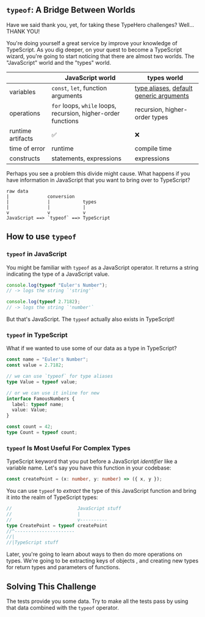 ## `typeof`: A Bridge Between Worlds

Have we said thank you, yet, for taking these TypeHero challenges?  Well... THANK YOU!

You're doing yourself a great service by improve your knowledge of TypeScript.  As you dig deeper, on your quest to become a TypeScript wizard, you're going to start noticing that there are almost two worlds.  The "JavaScript" world and the "types" world.

| | JavaScript world | types world |
| - | - | - |
| variables | `const`, `let`, function arguments | [type aliases](https://boboweike.cn/challenge/type-aliases), [default generic arguments](https://boboweike.cn/challenge/default-generic-arguments) |
| operations | `for` loops, `while` loops, recursion, higher-order functions | recursion, higher-order types |
| runtime artifacts  | ✅ | ❌ |
| time of error | runtime | compile time |
| constructs | statements, expressions | expressions |

Perhaps you see a problem this divide might cause.  What happens if you have information in JavaScript that you want to bring over to TypeScript?

<!-- TODO: mermaid diagram https://github.blog/2022-02-14-include-diagrams-markdown-files-mermaid with a remark plugin in `markdown.tsx` -->

```text
raw data
|              conversion
|              |            types
|              |            |
v              v            v
JavaScript ==> `typeof` ==> TypeScript
```

## How to use `typeof`

### `typeof` in JavaScript

You might be familiar with `typeof` as a JavaScript operator.  It returns a string indicating the type of a JavaScript value.

```ts
console.log(typeof "Euler's Number");
// -> logs the string `'string'`

console.log(typeof 2.7182);
// -> logs the string `'number'`
```

But that's JavaScript.  The `typeof` actually also exists in TypeScript!

### `typeof` in TypeScript

What if we wanted to use some of our data as a type in TypeScript?

```ts
const name = "Euler's Number";
const value = 2.7182;

// we can use `typeof` for type aliases
type Value = typeof value;

// or we can use it inline for new 
interface FamousNumbers {
  label: typeof name;
  value: Value;
}
```

```ts
const count = 42;
type Count = typeof count;
```

### `typeof` Is Most Useful For Complex Types

TypeScript keyword that you put before a JavaScript _identifier_ like a variable name.  Let's say you have this function in your codebase:

```ts
const createPoint = (x: number, y: number) => ({ x, y });
```

You can use `typeof` to _extract_ the type of this JavaScript function and bring it into the realm of TypeScript types:

```ts
//                        JavaScript stuff
//                        |
//                        v----------
type CreatePoint = typeof createPoint
//^----------------------
//|
//|TypeScript stuff
```

Later, you're going to learn about ways to then do more operations on types.  We're going to be extracting keys of objects <!-- todo [keys of objects](https://boboweike.cn/challenge/object-keys)-->, and creating new types for return types <!-- todo [return types](https://boboweike.cn/challenge/return-types) --> and parameters <!-- todo [parameters](https://boboweike.cn/challenge/parameters) --> of functions.

## Solving This Challenge

The tests provide you some data.  Try to make all the tests pass by using that data combined with the `typeof` operator.

